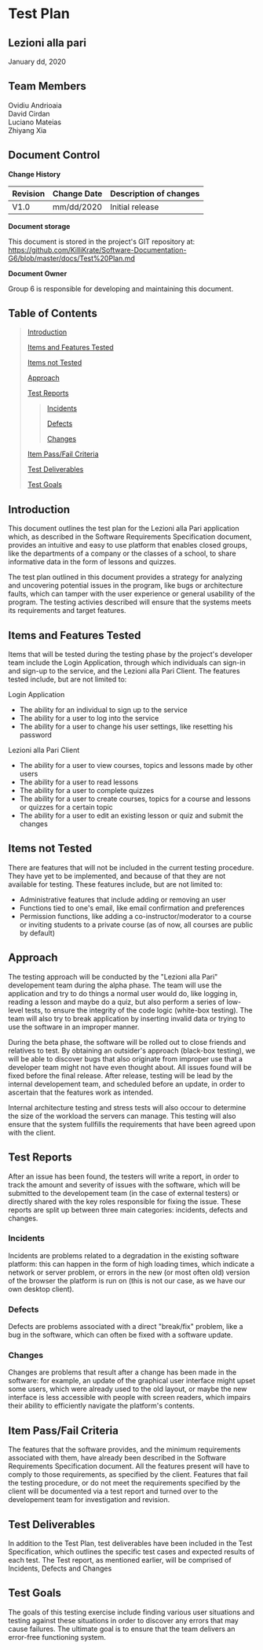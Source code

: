 # Test Plan

## Lezioni alla pari
January dd, 2020

## Team Members
Ovidiu Andrioaia  
David Cirdan  
Luciano Mateias  
Zhiyang Xia


## Document Control
**Change History**

| Revision | Change Date | Description of changes |
| -------- | ----------- | ---------------------- |
| V1.0     | mm/dd/2020  | Initial release        |

**Document storage**

This document is stored in the project's GIT repository at:
https://github.com/KilliKrate/Software-Documentation-G6/blob/master/docs/Test%20Plan.md
 
**Document Owner**

Group 6 is responsible for developing and maintaining this document.

## Table of Contents

> [Introduction](#introduction)
>
> [Items and Features Tested](#items-and-features-tested)
>
> [Items not Tested](#items-not-tested)
>
> [Approach](#approach)
>
> [Test Reports](#test-reports)
>> [Incidents](#incidents)
>>
>> [Defects](#defects)
>>
>> [Changes](#changes)
>
> [Item Pass/Fail Criteria](#item-pass/fail-criteria)
>
> [Test Deliverables](#test-deliverables)
>
> [Test Goals](#test-goals)


## Introduction

This document outlines the test plan for the Lezioni alla Pari application which, as described in the Software Requirements Specification document, provides an intuitive and easy to use platform that enables closed groups, like the departments of a company or the classes of a school, to share informative data in the form of lessons and quizzes.

The test plan outlined in this document provides a strategy for analyzing and uncovering potential issues in the program, like bugs or architecture faults, which can tamper with the user experience or general usability of the program. The testing activies described will ensure that the systems meets its requirements and target features.

## Items and Features Tested

Items that will be tested during the testing phase by the project's developer team include  the Login Application, through which individuals can sign-in and sign-up to the service, and the Lezioni alla Pari Client. The features tested include, but are not limited to:

Login Application  

- The ability for an individual to sign up to the service
- The ability for a user to log into the service
- The ability for a user to change his user settings, like resetting his password

Lezioni alla Pari Client

- The ability for a user to view courses, topics and lessons made by other users
- The ability for a user to read lessons
- The ability for a user to complete quizzes
- The ability for a user to create courses, topics for a course and lessons or quizzes for a certain topic
- The ability for a user to edit an existing lesson or quiz and submit the changes

## Items not Tested

There are features that will not be included in the current testing procedure. They have yet to be implemented, and because of that they are not available for testing. These features include, but are not limited to:

- Administrative features that include adding or removing an user
- Functions tied to one's email, like email confirmation and preferences
- Permission functions, like adding a co-instructor/moderator to a course or inviting students to a private course (as of now, all courses are public by default)

## Approach

The testing approach will be conducted by the "Lezioni alla Pari" developement team during the alpha phase. The team will use the application and try to do things a normal user would do, like logging in, reading a lesson and maybe do a quiz, but also perform a series of low-level tests, to ensure the integrity of the code logic (white-box testing). The team will also try to break application by inserting invalid data or trying to use the software in an improper manner.

During the beta phase, the software will be rolled out to close friends and relatives to test. By obtaining an outsider's approach (black-box testing), we will be able to discover bugs that also originate from improper use that a developer team might not have even thought about. All issues found will be fixed before the final release. After release, testing will be lead by the internal developement team, and scheduled before an update, in order to ascertain that the features work as intended.

Internal architecture testing and stress tests will also occour to determine the size of the workload the servers can manage. This testing will also ensure that the system fullfills the requirements that have been agreed upon with the client.

## Test Reports

After an issue has been found, the testers will write a report, in order to track the amount and severity of issues with the software, which will be submitted to the developement team (in the case of external testers) or directly shared with the key roles responsible for fixing the issue. These reports are split up between three main categories: incidents, defects and changes.

### Incidents

Incidents are problems related to a degradation in the existing software platform: this can happen in the form of high loading times, which indicate a network or server problem, or errors in the new (or most often old) version of the browser the platform is run on (this is not our case, as we have our own desktop client).

### Defects

Defects are problems associated with a direct "break/fix" problem, like a bug in the software, which can often be fixed with a software update.

### Changes

Changes are problems that result after a change has been made in the software: for example, an update of the graphical user interface might upset some users, which were already used to the old layout, or maybe the new interface is less accessible with people with screen readers, which impairs their ability to efficiently navigate the platform's contents.

## Item Pass/Fail Criteria

The features that the software provides, and the minimum requirements associated with them, have already been described in the Software Requirements Specification document. All the features present will have to comply to those requirements, as specified by the client. Features that fail the testing procedure, or do not meet the requirements specified by the client will be documented via a test report and turned over to the developement team for investigation and revision.

## Test Deliverables

In addition to the Test Plan, test deliverables have been included in the Test Specification, which outlines the specific test cases and expected results of each test. The Test report, as mentioned earlier, will be comprised of Incidents, Defects and Changes

## Test Goals

The goals of this testing exercise include finding various user situations and testing against these situations in order to discover any errors that may cause failures. The ultimate goal is to ensure that the team delivers an error-free functioning system. 
